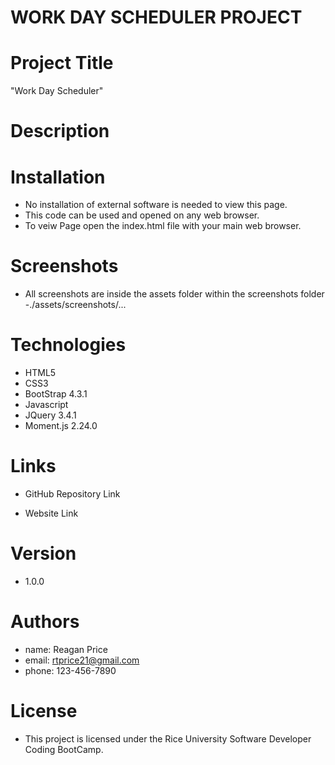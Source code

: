 # WORK DAY SCHEDULER PROJECT

# Project Title
"Work Day Scheduler" 


# Description



# Installation

- No installation of external software is needed to view this page.
- This code can be used and opened on any web browser.
- To veiw  Page open the index.html file with your main web browser.

# Screenshots

- All screenshots are inside the assets folder within the screenshots folder
-./assets/screenshots/...

# Technologies
- HTML5
- CSS3
- BootStrap 4.3.1
- Javascript
- JQuery 3.4.1
- Moment.js 2.24.0

# Links

- GitHub Repository Link


- Website Link


# Version

- 1.0.0

# Authors

- name: Reagan Price
- email: rtprice21@gmail.com
- phone: 123-456-7890

# License

- This project is licensed under the Rice University Software Developer Coding BootCamp.

